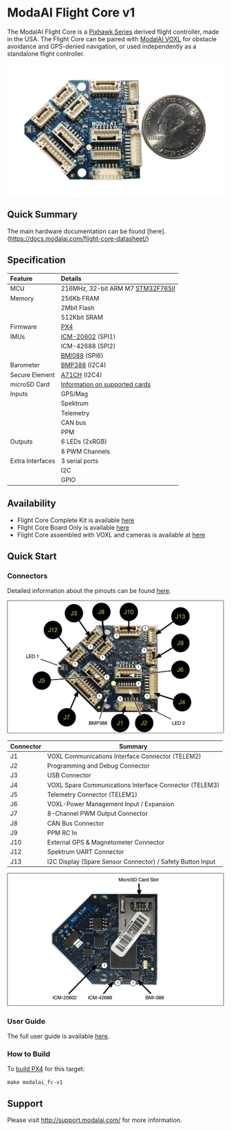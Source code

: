 # ModaAI Flight Core v1

The ModalAI Flight Core is a [Pixhawk Series](../flight_controller/pixhawk_series.md) derived flight controller, made in the USA. The Flight Core can be paired with [ModalAI VOXL](https://docs.modalai.com/voxl-datasheet/) for obstacle avoidance and GPS-denied navigation, or used independently as a standalone flight controller.

![FlightCoreV1](../../assets/hardware/hardware-modalai-fc-v1.jpg)

## Quick Summary

The main hardware documentation can be found [here].(https://docs.modalai.com/flight-core-datasheet/)

## Specification

| Feature          | Details |
|:--------         |:------- |
| MCU              | 216MHz, 32-bit ARM M7 [STM32F765II](https://www.st.com/en/microcontrollers-microprocessors/stm32f765ii.html) |
| Memory           | 256Kb FRAM   |
|                  | 2Mbit Flash  |
|                  | 512Kbit SRAM |
| Firmware         | [PX4](https://github.com/PX4/Firmware/tree/master/boards/modalai/fc-v1) |
| IMUs             | [ICM-20602](https://www.invensense.com/products/motion-tracking/6-axis/icm-20602/) (SPI1) |
|                  | ICM-42688 (SPI2) |
|                  | [BMI088](https://www.bosch-sensortec.com/bst/products/all_products/bmi088_1) (SPI6) |
| Barometer        | [BMP388](https://www.bosch-sensortec.com/bst/products/all_products/bmp388) (I2C4) |
| Secure Element   | [A71CH](https://www.nxp.com/products/security-and-authentication/authentication/plug-and-trust-the-fast-easy-way-to-deploy-secure-iot-connections:A71CH) (I2C4) |
| microSD Card     | [Information on supported cards](https://dev.px4.io/v1.9.0/en/log/logging.html#sd-cards) |
| Inputs           | GPS/Mag |
|                  | Spektrum |
|                  | Telemetry |
|                  | CAN bus   |
|                  | PPM    |
| Outputs          | 6 LEDs (2xRGB) |
|                  | 8 PWM Channels |
| Extra Interfaces | 3 serial ports |
|                  | I2C |
|                  | GPIO |

## Availability

- Flight Core Complete Kit is available [here](https://shop.modalai.com/products/flight-core)
- Flight Core Board Only is available [here](https://shop.modalai.com/products/flight-core-pcb-only)
- Flight Core assembled with VOXL and cameras is available at [here](https://shop.modalai.com/products/voxl-flight-deck-r1)

## Quick Start

### Connectors

Detailed information about the pinouts can be found [here](https://docs.modalai.com/flight-core-datasheet-connectors).

![FlightCoreV1Top](../../assets/hardware/hardware-modalai-fc-v1-top.png)

| Connector | Summary |
| --- | --- |
| J1  | VOXL Communications Interface Connector (TELEM2) |
| J2  | Programming and Debug Connector |
| J3  | USB Connector |
| J4  | VOXL Spare Communications Interface Connector (TELEM3) |
| J5  | Telemetry Connector (TELEM1) |
| J6  | VOXL-Power Management Input / Expansion |
| J7  |  8-Channel PWM Output Connector |
| J8  | CAN Bus Connector |
| J9  | PPM RC In |
| J10  | External GPS & Magnetometer Connector |
| J12  | Spektrum UART Connector |
| J13  | I2C Display (Spare Sensor Connector) / Safety Button Input |

![FlightCoreV1Bottom](../../assets/hardware/hardware-modalai-fc-v1-bottom.png)

### User Guide

The full user guide is available [here](https://docs.modalai.com/flight-core-manual/).

### How to Build

To [build PX4](https://dev.px4.io/master/en/setup/building_px4.html) for this target:

```
make modalai_fc-v1
```

## Support

Please visit http://support.modalai.com/ for more information.

